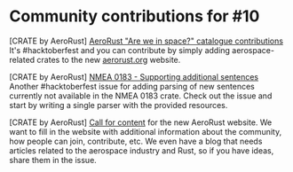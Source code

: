 # Community contributions for #10

[CRATE by AeroRust] [AeroRust "Are we in space?" catalogue contributions](https://github.com/AeroRust/AeroRust.github.io/issues/6)
It's #hacktoberfest and you can contribute by simply adding aerospace-related crates to the new [aerorust.org](https://aerorust.org) website.

[CRATE by AeroRust] [NMEA 0183 - Supporting additional sentences](https://github.com/AeroRust/nmea/issues/54)
Another #hacktoberfest issue for adding parsing of new sentences currently not available in the NMEA 0183 crate. Check out the issue and start by writing a single parser with the provided resources.

[CRATE by AeroRust] [Call for content](https://github.com/AeroRust/AeroRust.github.io/issues/3) for the new AeroRust website.
We want to fill in the website with additional information about the community, how people can join, contribute, etc. We even have a blog that needs articles related to the aerospace industry and Rust, so if you have ideas, share them in the issue.